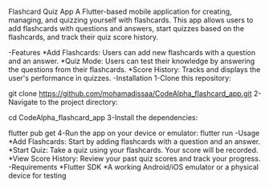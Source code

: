 Flashcard Quiz App
A Flutter-based mobile application for creating, managing, and quizzing yourself with flashcards. This app allows users to add flashcards with questions and answers, start quizzes based on the flashcards, and track their quiz score history.

-Features
*Add Flashcards: Users can add new flashcards with a question and an answer.
*Quiz Mode: Users can test their knowledge by answering the questions from their flashcards.
*Score History: Tracks and displays the user's performance in quizzes.
-Installation
1-Clone this repository:

git clone https://github.com/mohamadissaa/CodeAlpha_flashcard_app.git
2-Navigate to the project directory:

cd CodeAlpha_flashcard_app
3-Install the dependencies:

flutter pub get
4-Run the app on your device or emulator:
flutter run
-Usage
*Add Flashcards: Start by adding flashcards with a question and an answer.
*Start Quiz: Take a quiz using your flashcards. Your score will be recorded.
*View Score History: Review your past quiz scores and track your progress.
-Requirements
*Flutter SDK
*A working Android/iOS emulator or a physical device for testing
